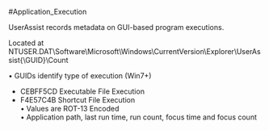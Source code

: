 #Application_Execution 

UserAssist records metadata on GUI-based program executions.

Located at NTUSER.DAT\\Software\\Microsoft\\Windows\\CurrentVersion\\Explorer\\UserAssist\{\GUID}\\Count

• GUIDs identify type of execution (Win7+)  
- CEBFF5CD Executable File Execution  
- F4E57C4B Shortcut File Execution  
• Values are ROT-13 Encoded  
• Application path, last run time, run count, focus time and focus count
